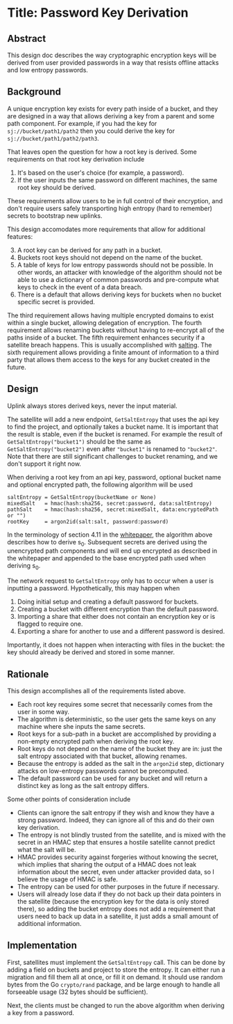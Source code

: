 # Title: Password Key Derivation

## Abstract

This design doc describes the way cryptographic encryption keys will be derived from user provided passwords in a way that resists offline attacks and low entropy passwords.

## Background

A unique encryption key exists for every path inside of a bucket, and they are designed in a way that allows deriving a key from a parent and some path component. For example, if you had the key for `sj://bucket/path1/path2` then you could derive the key for `sj://bucket/path1/path2/path3`.

That leaves open the question for how a root key is derived. Some requirements on that root key derivation include

1. It's based on the user's choice (for example, a password).
2. If the user inputs the same password on different machines, the same root key should be derived.

These requirements allow users to be in full control of their encryption, and don't require users safely transporting high entropy (hard to remember) secrets to bootstrap new uplinks.

This design accomodates more requirements that allow for additional features:

3. A root key can be derived for any path in a bucket.
4. Buckets root keys should not depend on the name of the bucket.
5. A table of keys for low entropy passwords should not be possible. In other words, an attacker with knowledge of the algorithm should not be able to use a dictionary of common passwords and pre-compute what keys to check in the event of a data breach.
6. There is a default that allows deriving keys for buckets when no bucket specific secret is provided.

The third requirement allows having multiple encrypted domains to exist within a single bucket, allowing delegation of encryption. The fourth requirement allows renaming buckets without having to re-encrypt all of the paths inside of a bucket. The fifth requirement enhances security if a satellite breach happens. This is usually accomplished with [salting](https://en.wikipedia.org/wiki/Salt_(cryptography)). The sixth requirement allows providing a finite amount of information to a third party that allows them access to the keys for any bucket created in the future.

## Design

Uplink always stores derived keys, never the input material.

The satellite will add a new endpoint, `GetSaltEntropy` that uses the api key to find the project, and optionally takes a bucket name. It is important that the result is stable, even if the bucket is renamed. For example the result of `GetSaltEntropy("bucket1")` should be the same as `GetSaltEntropy("bucket2")` even after `"bucket1"` is renamed to `"bucket2"`. Note that there are still significant challenges to bucket renaming, and we don't support it right now.

When deriving a root key from an api key, password, optional bucket name and optional encrypted path, the following algorithm will be used

```
saltEntropy = GetSaltEntropy(bucketName or None)
mixedSalt   = hmac(hash:sha256, secret:password, data:saltEntropy)
pathSalt    = hmac(hash:sha256, secret:mixedSalt, data:encryptedPath or "")
rootKey     = argon2id(salt:salt, password:password)
```

In the terminology of section 4.11 in the [whitepaper](https://storj.io/storjv3.pdf), the algorithm above describes how to derive s<sub>0</sub>. Subsequent secrets are derived using the unencrypted path components and will end up encrypted as described in the whitepaper and appended to the base encrypted path used when deriving s<sub>0</sub>.

The network request to `GetSaltEntropy` only has to occur when a user is inputting a password. Hypothetically, this may happen when

1. Doing initial setup and creating a default password for buckets.
2. Creating a bucket with different encryption than the default password.
3. Importing a share that either does not contain an encryption key or is flagged to require one.
4. Exporting a share for another to use and a different password is desired.

Importantly, it does not happen when interacting with files in the bucket: the key should already be derived and stored in some manner.

## Rationale

This design accomplishes all of the requirements listed above.

- Each root key requires some secret that necessarily comes from the user in some way.
- The algorithm is deterministic, so the user gets the same keys on any machine where she inputs the same secrets.
- Root keys for a sub-path in a bucket are accomplished by providing a non-empty encrypted path when deriving the root key.
- Root keys do not depend on the name of the bucket they are in: just the salt entropy associated with that bucket, allowing renames.
- Because the entropy is added as the salt in the `argon2id` step, dictionary attacks on low-entropy passwords cannot be precomputed.
- The default password can be used for any bucket and will return a distinct key as long as the salt entropy differs.

Some other points of consideration include

- Clients can ignore the salt entropy if they wish and know they have a strong password. Indeed, they can ignore all of this and do their own key derivation.
- The entropy is not blindly trusted from the satellite, and is mixed with the secret in an HMAC step that ensures a hostile satellite cannot predict what the salt will be.
- HMAC provides security against forgeries without knowing the secret, which implies that sharing the output of a HMAC does not leak information about the secret, even under attacker provided data, so I believe the usage of HMAC is safe.
- The entropy can be used for other purposes in the future if necessary.
- Users will already lose data if they do not back up their data pointers in the satellite (because the encryption key for the data is only stored there), so adding the bucket entropy does not add a requirement that users need to back up data in a satellite, it just adds a small amount of additional information.

## Implementation

First, satellites must implement the `GetSaltEntropy` call. This can be done by adding a field on buckets and project to store the entropy. It can either run a migration and fill them all at once, or fill it on demand. It should use random bytes from the Go `crypto/rand` package, and be large enough to handle all forseeable usage (32 bytes should be sufficient).

Next, the clients must be changed to run the above algorithm when deriving a key from a password.
